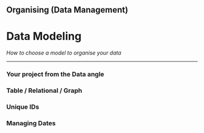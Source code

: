 ## Organising (Data Management)

# Data Modeling 

_How to choose a model to organise your data_

____

### Your project from the Data angle### Table / Relational  / Graph ### Unique IDs### Managing Dates
